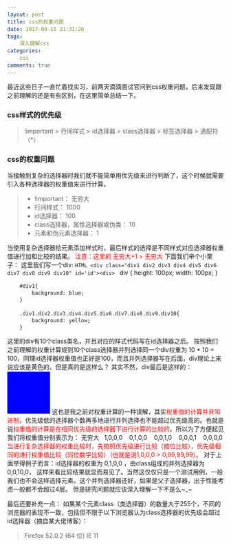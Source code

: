 ```yaml
---
layout: post
title: css的权重问题
date: 2017-09-15 21:31:26
tags: 
    深入理解css
categories:
	css
comments: true
---
```


最近这些日子一直忙着找实习，前两天滴滴面试官问到css权重问题，后来发现跟之前理解的还是有些区别，在这里简单总结一下。
<!-- more --> 
### css样式的优先级

> !important > 行间样式 > id选择器 > class选择器 > 标签选择器 > 通配符（*）

### css的权重问题
当接触到复杂的选择器时我们就不能简单用优先级来进行判断了，这个时候就需要引入各种选择器的权重值来进行计算。
> *  !important：                         无穷大
> *  行间样式：                             1000
> *  id选择器：                              100
> *  class选择器，属性选择器或伪类：            10
> *  元素和伪元素选择器：                       1

当使用复杂选择器给元素添加样式时，最后样式的选择是不同样式对应选择器权重值进行加和比较的结果。<font color='red'>
注意：这里的 无穷大+1 > 无穷大 </font>
下面我们举个小栗子：
这里我们写一个div:
    ```HTML
        <div class="div1 div2 div3 div4 div5 div6 div7 div8 div9 div10" id='id'><div>
    ```
        div {
			height: 100px;
			width: 100px;
		}

		#div1{
			background: blue;
		}

		.div1.div2.div3.div4.div5.div6.div7.div8.div9.div10{
			background: yellow;
		}
    
这里的div有10个class类名，并且对应的样式代码写在id选择器之后。
按照我们之前理解的权重计算规则10个class选择器并列选择同一个div权重为 10 * 10 = 100，同理id选择器权重值也正好是100，而且并列选择器写在后面，div理论上来说应该是黄色的。但是真的是这样么？
其实不然，div最后是这样的：
    <img src="/imgs/div.png" width="100" height="100"> 
这也是我之前对权重计算的一种误解，其实<font color='red'>权重值的计算并非10进制</font>，优先级低的选择器个数再多地进行并列选择也不能超过优先级高的。也就是说<font color='red'>权重值的计算是在相同优先级的选择器下进行计算的比较的</font>。所以为了方便起见我们将权重值分别表示为： 无穷大&nbsp;&nbsp; 1,0,0,0 &nbsp;&nbsp; 0,1,0,0 &nbsp;&nbsp; 0,0,1,0 &nbsp;&nbsp; 0,0,0,1 &nbsp;&nbsp; 0,0,0,0
<font color='red'>当进行复杂选择器的权重比较时，先按照优先级进行比较（按位比较），优先级相同的进行权重值比较（同位数字比较）（也就是说1,0,0,0 > 0,99,99,99）。</font>
对于上面举得例子而言：id选择器的权重为 0,1,0,0 ，由class组成的并列选择器为 0,0,10,0， 这样来看比较结果就显而易见了。当然这仅仅只是一个测试用例，一般我们也不会这样选择元素。这个并列选择器还好，如果是父子选择器，出于性能考虑一般都不会超过4层。 但是研究问题就应该深入理解一下不是么~_~

最后还要补充一点：
如果某个元素class（类选择器）的数量大于255个，不同的浏览器的表现不一致，包括但不限于以下浏览器认为class选择器的优先级会超过id选择器（摘自某大佬博客）：
>Firefox 52.0.2 (64 位)
>IE 11
